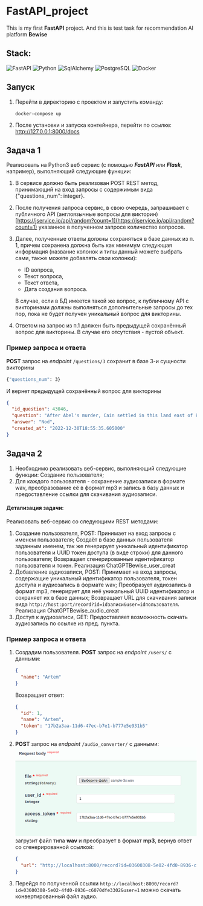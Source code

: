 # FastAPI_project
This is my first **FastAPI** project. And this is test task for recommendation AI platform **Bewise**

## Stack:

![FastAPI](https://img.shields.io/badge/FastAPI-0.95.1-cyan?style=flat&logo=FastAPI&logoColor=cyan)
![Python](https://img.shields.io/badge/Python-3.10-brightgreen?style=flat&logo=Python&logoColor=brightgreen)
![SqlAlchemy](https://img.shields.io/badge/SqlAlchemy-2.0.13-brightgreen?style=flat&logo=python&logoColor=brightgreen)
![PostgreSQL](https://img.shields.io/badge/PostgreSQL-15.2-blue?style=flat&logo=postgresql&logoColor=blue)
![Docker](https://img.shields.io/badge/Docker_compose-grey?style=flat&logo=docker&logoColor=blue)

## Запуск
1. Перейти в директорию с проектом и запустить команду:
	```shell
	docker-compose up
	```
2. После установки и запуска контейнера, перейти по ссылке: http://127.0.0.1:8000/docs

## Задача 1
Реализовать на Python3 веб сервис (с помощью ***FastAPI*** или ***Flask***, например), выполняющий следующие функции:

1. В сервисе должно быть реализован POST REST метод, принимающий на вход запросы с содержимым вида {"questions_num": integer}.
2. После получения запроса сервис, в свою очередь, запрашивает с публичного API (англоязычные вопросы для викторин) [https://jservice.io/api/random?count=1](https://jservice.io/api/random?count=1) указанное в полученном запросе количество вопросов.
3. Далее, полученные ответы должны сохраняться в базе данных из п. 1, причем сохранена должна быть как минимум следующая информация (название колонок и типы данный можете выбрать сами, также можете добавлять свои колонки):
      - ID вопроса,
      - Текст вопроса,
      - Текст ответа,
      - Дата создания вопроса.
      
      В случае, если в БД имеется такой же вопрос, к публичному API с викторинами должны выполняться дополнительные запросы до тех пор, пока не будет получен уникальный вопрос для викторины.
4. Ответом на запрос из п.1 должен быть предыдущей сохранённый вопрос для викторины. В случае его отсутствия - пустой объект.

### Пример запроса и ответа
**POST** запрос на *endpoint* `/questions/3` сохранит в базе 3-и сущности викторины

```sh
{"questions_num": 3}
```
И вернет предыдущей сохранённый вопрос для викторины

```json
{
  "id_question": 43046,
  "question": "After Abel's murder, Cain settled in this land east of Eden",
  "answer": "Nod",
  "created_at": "2022-12-30T18:55:35.605000"
}
```

## Задача 2

1. Необходимо реализовать веб-сервис, выполняющий следующие функции:
Создание пользователя;
2. Для каждого пользователя - сохранение аудиозаписи в формате wav, преобразование её в формат mp3 и запись в базу данных и предоставление ссылки для скачивания аудиозаписи.

#### Детализация задачи:

Реализовать веб-сервис со следующими REST методами:
1. Создание пользователя, POST:
Принимает на вход запросы с именем пользователя;
Создаёт в базе данных пользователя заданным именем, так же генерирует уникальный идентификатор пользователя и UUID токен доступа (в виде строки) для данного пользователя;
Возвращает сгенерированные идентификатор пользователя и токен.
Реализация ChatGPTBewise_user_creat
2. Добавление аудиозаписи, POST:
Принимает на вход запросы, содержащие уникальный идентификатор пользователя, токен доступа и аудиозапись в формате wav;
Преобразует аудиозапись в формат mp3, генерирует для неё уникальный UUID идентификатор и сохраняет их в базе данных;
Возвращает URL для скачивания записи вида `http://host:port/record?id=idзаписи&user=idпользователя`.
Реализация ChatGPTBewise_audio_creat
3. Доступ к аудиозаписи, GET:
Предоставляет возможность скачать аудиозапись по ссылке из пред. пункта.

### Пример запроса и ответа
1. Создадим пользователя. **POST** запрос на *endpoint* `/users/` с данными:
    ```json
    {
      "name": "Artem"
    }
    ```
    Возвращает ответ:
    ```json
    {
      "id": 1,
      "name": "Artem",
      "token": "17b2a3aa-11d6-47ec-b7e1-b777e5e931b5"
    }
    ```
2. **POST** запрос на *endpoint* `/audio_converter/` с данными:
![Alt text](images/Screenshot_20230519_184032.png)
загрузит файл типа **wav** и преобразует в формат **mp3**, вернув ответ со сгенерированной ссылкой:
    ```json
    {
      "url": "http://localhost:8000/record?id=03600308-5e02-4fd0-8936-c6070dfe3302&user=2"
    }
    ```
3. Перейдя по полученной ссылки `http://localhost:8000/record?id=03600308-5e02-4fd0-8936-c6070dfe3302&user=1` можно скачать конвертированный файл аудио.